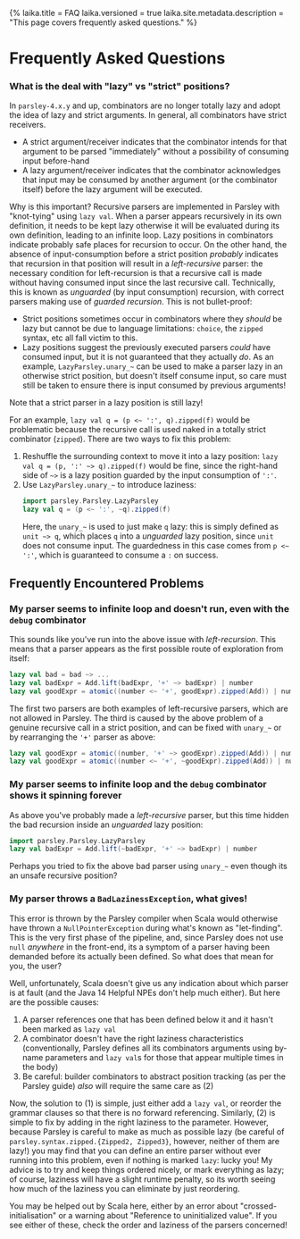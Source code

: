 {%
laika.title = FAQ
laika.versioned = true
laika.site.metadata.description = "This page covers frequently asked questions."
%}

# Frequently Asked Questions

### What is the deal with "lazy" vs "strict" positions?
In `parsley-4.x.y` and up, combinators are no longer totally lazy and adopt the
idea of lazy and strict arguments. In general, all combinators have strict
receivers.

* A strict argument/receiver indicates that the combinator intends for that
  argument to be parsed "immediately" without a possibility of consuming input
  before-hand
* A lazy argument/receiver indicates that the combinator acknowledges that
  input may be consumed by another argument (or the combinator itself) before
  the lazy argument will be executed.

Why is this important? Recursive parsers are implemented in Parsley with
"knot-tying" using `lazy val`. When a parser appears recursively in its own
definition, it needs to be kept lazy otherwise it will be evaluated during its
own definition, leading to an infinite loop. Lazy positions in combinators
indicate probably safe places for recursion to occur. On the other hand, the
absence of input-consumption before a strict position _probably_ indicates that
recursion in that position will result in a _left-recursive_ parser: the
necessary condition for left-recursion is that a recursive call is made without
having consumed input since the last recursive call. Technically, this is known as _unguarded_ (by input consumption) recursion, with correct parsers making use of _guarded recursion_. This is not bullet-proof:

* Strict positions sometimes occur in combinators where they _should_ be lazy
  but cannot be due to language limitations: `choice`, the `zipped` syntax, etc
  all fall victim to this.
* Lazy positions suggest the previously executed parsers _could_ have consumed
  input, but it is not guaranteed that they actually _do_. As an example,
  `LazyParsley.unary_~` can be used to make a parser lazy in an otherwise
  strict position, but doesn't itself consume input, so care must still be taken to ensure there is input consumed by previous arguments!

Note that a strict parser in a lazy position is still lazy!

For an example, `lazy val q = (p <~ ':', q).zipped(f)` would be problematic
because the recursive call is used naked in a totally strict combinator
(`zipped`). There are two ways to fix this problem:

1. Reshuffle the surrounding context to move it into a lazy position:
   `lazy val q = (p, ':' ~> q).zipped(f)` would be fine, since the right-hand
   side of `~>` is a lazy position guarded by the input consumption of `':'`.
2. Use `LazyParsley.unary_~` to introduce laziness:
   ```scala
   import parsley.Parsley.LazyParsley
   lazy val q = (p <~ ':', ~q).zipped(f)
   ```
   Here, the `unary_~` is used to just make `q` lazy: this is simply defined
   as `unit ~> q`, which places `q` into a _unguarded_ lazy position, since
   `unit` does not consume input. The guardedness in this case comes from `p <~ ':'`, which is guaranteed to consume a `:` on success.

## Frequently Encountered Problems

### My parser seems to infinite loop and doesn't run, even with the `debug` combinator
This sounds like you've run into the above issue with _left-recursion_. This
means that a parser appears as the first possible route of exploration from
itself:

```scala
lazy val bad = bad ~> ...
lazy val badExpr = Add.lift(badExpr, '+' ~> badExpr) | number
lazy val goodExpr = atomic((number <~ '+', goodExpr).zipped(Add)) | number
```

The first two parsers are both examples of left-recursive parsers, which are
not allowed in Parsley. The third is caused by the above problem of a genuine
recursive call in a strict position, and can be fixed with `unary_~` or by
rearranging the `'+'` parser as above:

```scala
lazy val goodExpr = atomic((number, '+' ~> goodExpr).zipped(Add)) | number
lazy val goodExpr = atomic((number <~ '+', ~goodExpr).zipped(Add)) | number
```

### My parser seems to infinite loop and the `debug` combinator shows it spinning forever
As above you've probably made a _left-recursive_ parser, but this time hidden
the bad recursion inside an _unguarded_ lazy position:

```scala
import parsley.Parsley.LazyParsley
lazy val badExpr = Add.lift(~badExpr, '+' ~> badExpr) | number
```

Perhaps you tried to fix the above bad parser using `unary_~` even though its
an unsafe recursive position?

### My parser throws a `BadLazinessException`, what gives!
This error is thrown by the Parsley compiler when Scala would otherwise have thrown a
`NullPointerException` during what's known as "let-finding". This is the very first phase of the
pipeline, and, since Parsley does not use `null` _anywhere_ in the front-end, its a symptom of a
parser having been demanded before its actually been defined. So what does that mean for you, the user?

Well, unfortunately, Scala doesn't give us any indication about which parser is at fault (and the
Java 14 Helpful NPEs don't help much either). But here are the possible causes:

1. A parser references one that has been defined below it and it hasn't been marked as `lazy val`
2. A combinator doesn't have the right laziness characteristics (conventionally, Parsley defines
   all its combinators arguments using by-name parameters and `lazy val`s for those that appear
   multiple times in the body)
3. Be careful: builder combinators to abstract position tracking (as per the Parsley guide) _also_
   will require the same care as (2)

Now, the solution to (1) is simple, just either add a `lazy val`, or reorder the grammar clauses so
that there is no forward referencing. Similarly, (2) is simple to fix by adding in the right
laziness to the parameter. However, because Parsley is careful to make as much as possible lazy (be
careful of `parsley.syntax.zipped.{Zipped2, Zipped3}`, however, neither of them are lazy!) you
may find that you can define an entire parser without ever running into this problem, even if nothing
is marked `lazy`: lucky you! My advice is to try and keep things ordered nicely, or mark everything
as lazy; of course, laziness will have a slight runtime penalty, so its worth seeing how much of the
laziness you can eliminate by just reordering.

You may be helped out by Scala here, either by an error about "crossed-initialisation" or a warning
about "Reference to uninitialized value". If you see either of these, check the order and laziness
of the parsers concerned!
